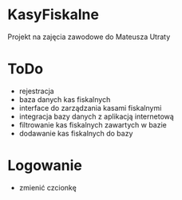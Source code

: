 # KasyFiskalne

Projekt na zajęcia zawodowe do Mateusza Utraty

# ToDo

- rejestracja
- baza danych kas fiskalnych
- interface do zarządzania kasami fiskalnymi
- integracja bazy danych z aplikacją internetową
- filtrowanie kas fiskalnych zawartych w bazie
- dodawanie kas fiskalnych do bazy

# Logowanie
- zmienić czcionkę